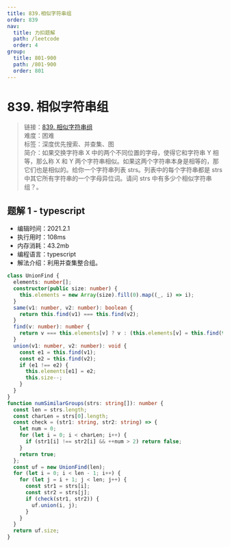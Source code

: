 ```yaml
---
title: 839.相似字符串组
order: 839
nav:
  title: 力扣题解
  path: /leetcode
  order: 4
group:
  title: 801-900
  path: /801-900
  order: 801
---
```


# 839. 相似字符串组

> 链接：[839. 相似字符串组](https://leetcode-cn.com/problems/similar-string-groups/)  
> 难度：困难  
> 标签：深度优先搜索、并查集、图  
> 简介：如果交换字符串 X 中的两个不同位置的字母，使得它和字符串 Y 相等，那么称 X 和 Y 两个字符串相似。如果这两个字符串本身是相等的，那它们也是相似的。给你一个字符串列表 strs。列表中的每个字符串都是 strs 中其它所有字符串的一个字母异位词。请问 strs 中有多少个相似字符串组？。

## 题解 1 - typescript

- 编辑时间：2021.2.1
- 执行用时：108ms
- 内存消耗：43.2mb
- 编程语言：typescript
- 解法介绍：利用并查集整合组。

```typescript
class UnionFind {
  elements: number[];
  constructor(public size: number) {
    this.elements = new Array(size).fill(0).map((_, i) => i);
  }
  same(v1: number, v2: number): boolean {
    return this.find(v1) === this.find(v2);
  }
  find(v: number): number {
    return v === this.elements[v] ? v : (this.elements[v] = this.find(this.elements[v]));
  }
  union(v1: number, v2: number): void {
    const e1 = this.find(v1);
    const e2 = this.find(v2);
    if (e1 !== e2) {
      this.elements[e1] = e2;
      this.size--;
    }
  }
}
function numSimilarGroups(strs: string[]): number {
  const len = strs.length;
  const charLen = strs[0].length;
  const check = (str1: string, str2: string) => {
    let num = 0;
    for (let i = 0; i < charLen; i++) {
      if (str1[i] !== str2[i] && ++num > 2) return false;
    }
    return true;
  };
  const uf = new UnionFind(len);
  for (let i = 0; i < len - 1; i++) {
    for (let j = i + 1; j < len; j++) {
      const str1 = strs[i];
      const str2 = strs[j];
      if (check(str1, str2)) {
        uf.union(i, j);
      }
    }
  }
  return uf.size;
}
```
